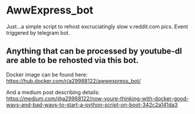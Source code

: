 # AwwExpress_bot
Just...a simple script to rehost excruciatingly slow v.reddit.com pics. Event triggered by telegram bot.

Anything that can be processed by youtube-dl are able to be rehosted via this bot.
---
Docker image can be found here: https://hub.docker.com/r/a29988122/awwexpress_bot/

And a medium post describing details: https://medium.com/@a29988122/now-youre-thinking-with-docker-good-ways-and-bad-ways-to-start-a-python-script-on-boot-342c2a141da3
